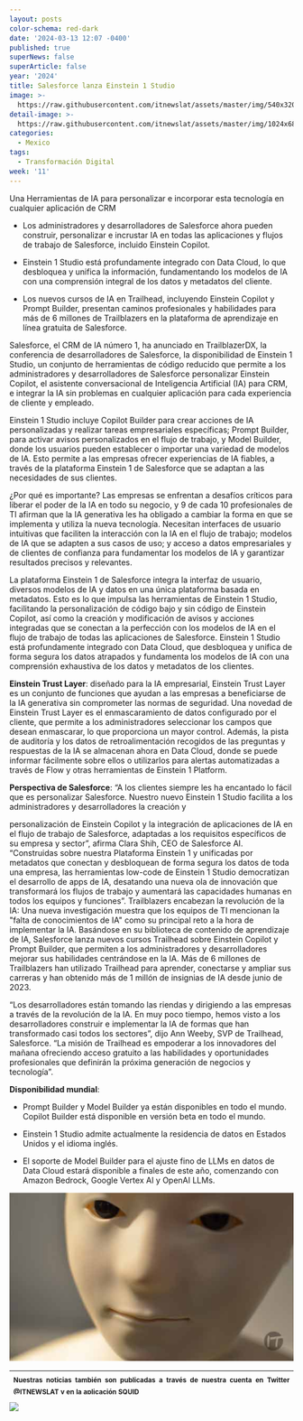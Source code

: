 ```yaml
---
layout: posts
color-schema: red-dark
date: '2024-03-13 12:07 -0400'
published: true
superNews: false
superArticle: false
year: '2024'
title: Salesforce lanza Einstein 1 Studio
image: >-
  https://raw.githubusercontent.com/itnewslat/assets/master/img/540x320/IA-Rostros-p.jpg
detail-image: >-
  https://raw.githubusercontent.com/itnewslat/assets/master/img/1024x680/IA-Rostros-g.jpg
categories:
  - Mexico
tags:
  - Transformación Digital
week: '11'
---
```

Una Herramientas de IA para personalizar e incorporar esta tecnología en cualquier aplicación de CRM

- Los administradores y desarrolladores de Salesforce ahora pueden construir, personalizar e incrustar IA en todas las aplicaciones y flujos de trabajo de Salesforce, incluido Einstein Copilot.

- Einstein 1 Studio está profundamente integrado con Data Cloud, lo que desbloquea y unifica la información, fundamentando los modelos de IA con una comprensión integral de los datos y metadatos del cliente.

- Los nuevos cursos de IA en Trailhead, incluyendo Einstein Copilot y Prompt Builder, presentan caminos profesionales y habilidades para más de 6 millones de Trailblazers en la plataforma de aprendizaje en línea gratuita de Salesforce.

Salesforce, el CRM de IA número 1, ha anunciado en TrailblazerDX, la conferencia de desarrolladores de Salesforce, la disponibilidad de Einstein 1 Studio, un conjunto de herramientas de código reducido que permite a los administradores y desarrolladores de Salesforce personalizar Einstein Copilot, el asistente conversacional de Inteligencia Artificial (IA) para CRM, e integrar la IA sin problemas en cualquier aplicación para cada experiencia de cliente y empleado.

Einstein 1 Studio incluye Copilot Builder para crear acciones de IA personalizadas y realizar tareas empresariales específicas; Prompt Builder, para activar avisos personalizados en el flujo de trabajo, y Model Builder, donde los usuarios pueden establecer o importar una variedad de modelos de IA. Esto permite a las empresas ofrecer experiencias de IA fiables, a través de la plataforma Einstein 1 de Salesforce que se adaptan a las necesidades de sus clientes.

¿Por qué es importante? Las empresas se enfrentan a desafíos críticos para liberar el poder de la IA en todo su negocio, y 9 de cada 10 profesionales de TI afirman que la IA generativa les ha obligado a cambiar la forma en que se implementa y utiliza la nueva tecnología. Necesitan interfaces de usuario intuitivas que faciliten la interacción con la IA en el flujo de trabajo; modelos de IA que se adapten a sus casos de uso; y acceso a datos empresariales y de clientes de confianza para fundamentar los modelos de IA y garantizar resultados precisos y relevantes.

La plataforma Einstein 1 de Salesforce integra la interfaz de usuario, diversos modelos de IA y datos en una única plataforma basada en metadatos. Esto es lo que impulsa las herramientas de Einstein 1 Studio, facilitando la personalización de código bajo y sin código de Einstein Copilot, así como la creación y modificación de avisos y acciones integradas que se conectan a la perfección con los modelos de IA en el flujo de trabajo de todas las aplicaciones de Salesforce. Einstein 1 Studio está profundamente integrado con Data Cloud, que desbloquea y unifica de forma segura los datos atrapados y fundamenta los modelos de IA con una comprensión exhaustiva de los datos y metadatos de los clientes.

**Einstein Trust Layer**: diseñado para la IA empresarial, Einstein Trust Layer es un conjunto de funciones que ayudan a las empresas a beneficiarse de la IA generativa sin comprometer las normas de seguridad. Una novedad de Einstein Trust Layer es el enmascaramiento de datos configurado por el cliente, que permite a los administradores seleccionar los campos que desean enmascarar, lo que proporciona un mayor control. Además, la pista de auditoría y los datos de retroalimentación recogidos de las preguntas y respuestas de la IA se almacenan ahora en Data Cloud, donde se puede informar fácilmente sobre ellos o utilizarlos para alertas automatizadas a través de Flow y otras herramientas de Einstein 1 Platform.

**Perspectiva de Salesforce**: “A los clientes siempre les ha encantado lo fácil que es personalizar Salesforce. Nuestro nuevo Einstein 1 Studio facilita a los administradores y desarrolladores la creación y

personalización de Einstein Copilot y la integración de aplicaciones de IA en el flujo de trabajo de Salesforce, adaptadas a los requisitos específicos de su empresa y sector”, afirma Clara Shih, CEO de Salesforce AI. “Construidas sobre nuestra Plataforma Einstein 1 y unificadas por metadatos que conectan y desbloquean de forma segura los datos de toda una empresa, las herramientas low-code de Einstein 1 Studio democratizan el desarrollo de apps de IA, desatando una nueva ola de innovación que transformará los flujos de trabajo y aumentará las capacidades humanas en todos los equipos y funciones”. Trailblazers encabezan la revolución de la IA: Una nueva investigación muestra que los equipos de TI mencionan la "falta de conocimientos de IA" como su principal reto a la hora de implementar la IA. Basándose en su biblioteca de contenido de aprendizaje de IA, Salesforce lanza nuevos cursos Trailhead sobre Einstein Copilot y Prompt Builder, que permiten a los administradores y desarrolladores mejorar sus habilidades centrándose en la IA. Más de 6 millones de Trailblazers han utilizado Trailhead para aprender, conectarse y ampliar sus carreras y han obtenido más de 1 millón de insignias de IA desde junio de 2023.

“Los desarrolladores están tomando las riendas y dirigiendo a las empresas a través de la revolución de la IA. En muy poco tiempo, hemos visto a los desarrolladores construir e implementar la IA de formas que han transformado casi todos los sectores”, dijo Ann Weeby, SVP de Trailhead, Salesforce. “La misión de Trailhead es empoderar a los innovadores del mañana ofreciendo acceso gratuito a las habilidades y oportunidades profesionales que definirán la próxima generación de negocios y tecnología”.

**Disponibilidad mundial**:

- Prompt Builder y Model Builder ya están disponibles en todo el mundo. Copilot Builder está disponible en versión beta en todo el mundo.

- Einstein 1 Studio admite actualmente la residencia de datos en Estados Unidos y el idioma inglés.

- El soporte de Model Builder para el ajuste fino de LLMs en datos de Data Cloud estará disponible a finales de este año, comenzando con Amazon Bedrock, Google Vertex AI y OpenAI LLMs.

![](https://raw.githubusercontent.com/itnewslat/assets/master/img/540x320/IA-Rostros-p.jpg)

<table style="height: 42px;" width="569">
<tbody>
<tr>
<td style="text-align: justify;"><sub><strong>Nuestras noticias también son publicadas a través de nuestra cuenta en Twitter <a href="https://twitter.com/itnewslat?lang=es">@ITNEWSLAT</a> y en la aplicación <a href="https://squidapp.co/en/">SQUID</a></strong></sub></td>
</tr>
</tbody>
</table>

<img src="https://tracker.metricool.com/c3po.jpg?hash=56f88a41e39ab42c063cc51676587a04"/>

